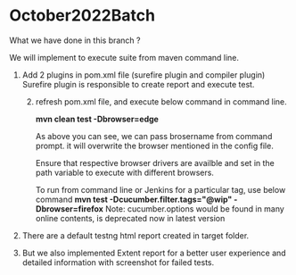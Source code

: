 # October2022Batch

What we have done in this branch ?

We will implement to execute suite from maven command line.

1. Add 2 plugins in pom.xml file (surefire plugin and compiler plugin)
    Surefire plugin is responsible to create report and execute test.

   2. refresh pom.xml file, and execute below command in command line.

       **mvn clean test  -Dbrowser=edge**

       As above you can see, we can pass brosername from command prompt. it will overwrite the browser mentioned in the config file.

       Ensure that respective browser drivers are availble and set in the path variable to execute with different browsers.

       To run from command line or Jenkins for a particular tag, use below command
       **mvn test -Dcucumber.filter.tags="@wip" -Dbrowser=firefox**
      Note: cucumber.options would be found in many online contents, is deprecated now in latest version
   
   

3. There are a default testng html report created in target folder.
4. But we also implemented Extent report for a better user experience and detailed information with screenshot for failed tests.

